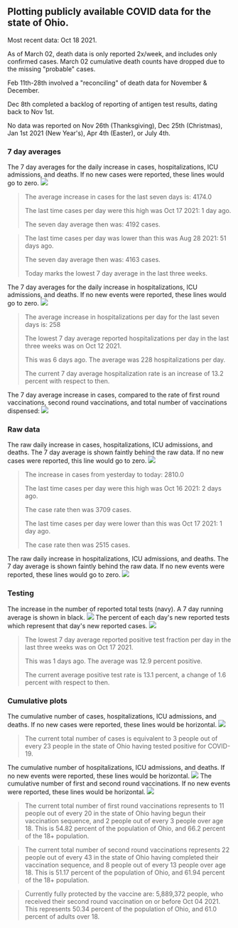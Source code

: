 ## Plotting publicly available COVID data for the state of Ohio. 

Most recent data: Oct 18 2021. 

As of March 02, death data is only reported 2x/week, and includes only confirmed cases. March 02 cumulative death counts have dropped due to the missing "probable" cases.

Feb 11th-28th involved a "reconciling" of death data for November & December.

Dec 8th completed a backlog of reporting of antigen test results, dating back to Nov 1st.

No data was reported on Nov 26th (Thanksgiving), Dec 25th (Christmas), Jan 1st 2021 (New Year's), Apr 4th (Easter), or July 4th.
### 7 day averages
The 7 day averages for the daily increase in cases, hospitalizations, ICU admissions, and deaths. If no new cases were reported, these lines would go to zero.
![](7dayaverage_cases.png)

>The average increase in cases for the last seven days is: 4174.0
>
>The last time cases per day were this high was Oct 17 2021: 1 day ago.
>
>The seven day average then was: 4192 cases.

>
>The last time cases per day was lower than this was Aug 28 2021: 51 days ago.
>
>The seven day average then was: 4163 cases.
>
>Today marks the lowest 7 day average in the last three weeks.

The 7 day averages for the daily increase in hospitalizations, ICU admissions, and deaths. If no new events were reported, these lines would go to zero.
![](7dayaverage_hospital.png)

>The average increase in hospitalizations per day for the last seven days is: 258
>
>The lowest 7 day average reported hospitalizations per day in the last three weeks was on Oct 12 2021.
>
>This was 6 days ago. The average was 228 hospitalizations per day.
>
>The current 7 day average hospitalization rate is an increase of 13.2 percent with respect to then.

The 7 day average increase in cases, compared to the rate of first round vaccinations, second round vaccinations, and total number of vaccinations dispensed:
![](DailyVaccinationsCases.png)

### Raw data
The raw daily increase in cases, hospitalizations, ICU admissions, and deaths. The 7 day average is shown faintly behind the raw data. If no new cases were reported, this line would go to zero.
![](DailyCases.png)

>The increase in cases from yesterday to today: 2810.0 
>
>The last time cases per day were this high was Oct 16 2021: 2 days ago. 
>
>The case rate then was 3709 cases.
>
>The last time cases per day were lower than this was Oct 17 2021: 1 day ago. 
>
>The case rate then was 2515 cases.

The raw daily increase in hospitalizations, ICU admissions, and deaths. The 7 day average is shown faintly behind the raw data. If no new events were reported, these lines would go to zero.
![](DailyHospitalizations.png)

### Testing

The increase in the number of reported total tests (navy). A 7 day running average is shown in black.
![](DailyTests.png)
The percent of each day's new reported tests which represent that day's new reported cases.
![](percentpositive_tests.png)

>The lowest 7 day average reported positive test fraction per day in the last three weeks was on Oct 17 2021.
>
>This was 1 days ago. The average was 12.9 percent positive. 
>
>The current average positive test rate is 13.1 percent, a change of 1.6 percent with respect to then. 

### Cumulative plots
The cumulative number of cases, hospitalizations, ICU admissions, and deaths. If no new cases were reported, these lines would be horizontal.
![](Cases.png)

>The current total number of cases is equivalent to 3 people out of every 23 people in the state of Ohio having tested positive for COVID-19.

The cumulative number of hospitalizations, ICU admissions, and deaths. If no new events were reported, these lines would be horizontal.
![](Hospitalizations.png)
The cumulative number of first and second round vaccinations. If no new events were reported, these lines would be horizontal.
![](Vaccinations.png)

>The current total number of first round vaccinations represents to 11 people out of every 20 in the state of Ohio having begun their vaccination sequence, and 2 people out of every 3 people over age 18.
 >This is 54.82 percent of the population of Ohio, and 66.2 percent of the 18+ population.

>The current total number of second round vaccinations represents 22 people out of every 43 in the state of Ohio having completed their vaccination sequence, and 8 people out of every 13 people over age 18. 
>This is 51.17 percent of the population of Ohio, and 61.94 percent of the 18+ population.

>Currently fully protected by the vaccine are: 5,889,372 people, who received their second round vaccination on or before Oct 04 2021.
>This represents 50.34 percent of the population of Ohio, and 61.0 percent of adults over 18.

